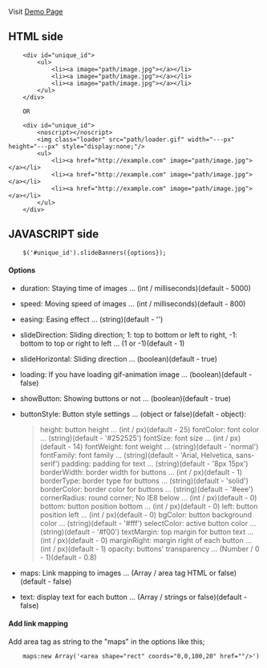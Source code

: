 Visit [Demo Page](http://the8thocean.com/misc/jqueryplugins/Slide-Banners/demo/)

## HTML side

		<div id="unique_id">
			<ul>
				<li><a image="path/image.jpg"></a></li>
				<li><a image="path/image.jpg"></a></li>
				<li><a image="path/image.jpg"></a></li>
			</ul>
		</div>
		
		OR
		
		<div id="unique_id">
			<noscript></noscript>
			<img class="loader" src="path/loader.gif" width="---px" height="---px" style="display:none;"/>
			<ul>
				<li><a href="http://example.com" image="path/image.jpg"></a></li>
				<li><a href="http://example.com" image="path/image.jpg"></a></li>
				<li><a href="http://example.com" image="path/image.jpg"></a></li>
			</ul>
		</div>
		

## JAVASCRIPT side

		$('#unique_id').slideBanners({options});

#### Options

* duration: Staying time of images ... (int / milliseconds)(default - 5000)
* speed: Moving speed of images ... (int / milliseconds)(default - 800)
* easing: Easing effect ... (string)(default - '')
* slideDirection: Sliding direction; 1: top to bottom or left to right, -1: bottom to top or right to left ... (1 or -1)(default - 1) 
* slideHorizontal: Sliding direction ... (boolean)(default - true)
* loading: If you have loading gif-animation image ... (boolean)(default - false)
* showButton: Showing buttons or not ... (boolean)(default - true)
* buttonStyle: Button style settings ... (object or false)(defalt - object):

	>	height: button height ... (int / px)(default - 25)
	> fontColor: font color ... (string)(default - '#252525')
	> fontSize: font size ... (int / px)(default - 14)
	> fontWeight: font weight ... (string)(default - 'normal')
	> fontFamily: font family ... (string)(default - 'Arial, Helvetica, sans-serif')
	> padding: padding for text ... (string)(default - '8px 15px')
	> borderWidth: border width for buttons ... (int / px)(default - 1)
	> borderType: border type for buttons ... (string)(default - 'solid')
	> borderColor: border color for buttons ... (string)(default - '#eee')
	> cornerRadius: round corner; No IE8 below ... (int / px)(default - 0)
	> bottom: button position bottom ... (int / px)(default - 0)
	> left: button position left ... (int / px)(default - 0)
	> bgColor: button background color ... (string)(default - '#fff')
	> selectColor: active button color ... (string)(default - '#f00')
	> textMargin: top margin for button text ... (int / px)(default - 0)
	> marginRight: margin right of each button ... (int / px)(default - 1)
	> opacity: buttons' transparency ... (Number / 0 - 1)(default - 0.8) 
* maps: Link mapping to images ... (Array / area tag HTML or false)(default - false) 
* text: display text for each button ... (Array / strings or false)(default - false)

#### Add link mapping

Add area tag as string to the "maps" in the options like this;

		maps:new Array('<area shape="rect" coords="0,0,100,20" href=""/>')